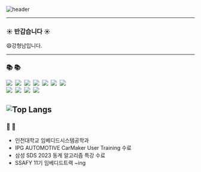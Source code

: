 ![header](https://capsule-render.vercel.app/api?text=안녕하세요&animation=fadeIn)


---
<h3 >☀️ 반갑습니다 ☀️</h3>
<text >😄강형남입니다.</text>

---
<h3 >📚 📚</h3>
<p >
<img src="https://img.shields.io/badge/C-A8B9CC?style=for-the-badge&logo=C&logoColor=white"/>&nbsp
<img src="https://img.shields.io/badge/C++-00599C?style=for-the-badge&logo=C++&logoColor=white"/>&nbsp
<img src="https://img.shields.io/badge/JAVA-007396?style=for-the-badge&logo=java&logoColor=white">&nbsp
 <img src="https://img.shields.io/badge/python-3776AB?style=for-the-badge&logo=python&logoColor=white"/>&nbsp
<img src="https://img.shields.io/badge/Kotlin-7F52FF?style=for-the-badge&logo=Kotlin&logoColor=white">&nbsp
<img src="https://img.shields.io/badge/javascript-F7DF1E?style=for-the-badge&logo=javascript&logoColor=white">&nbsp
<img src="https://img.shields.io/badge/html5-E34F26?style=for-the-badge&logo=html5&logoColor=white">&nbsp 
 <br/>
<img src="https://img.shields.io/badge/Arduino-00878F?style=for-the-badge&logo=Arduino&logoColor=white">&nbsp 
<img src="https://img.shields.io/badge/RaspberryPi-A22846?style=for-the-badge&logo=RaspberryPi&logoColor=white">&nbsp
<img src="https://img.shields.io/badge/ROS-22314E?style=for-the-badge&logo=ROS&logoColor=white">&nbsp
<img src="https://img.shields.io/badge/Linux-FCC624?style=for-the-badge&logo=Linux&logoColor=white">

![Top Langs](https://github-readme-stats.vercel.app/api/top-langs/?username=anuraghazra&layout=compact)
 ---
<h3 >📜 📜</h3>

- 인천대학교 임베디드시스템공학과
- IPG AUTOMOTIVE CarMaker User Training 수료
- 삼성 SDS 2023 동계 알고리즘 특강 수료
- SSAFY 11기 임베디드트랙 ~ing



<!--
**sunkk8482/sunkk8482** is a ✨ _special_ ✨ repository because its `README.md` (this file) appears on your GitHub profile.

Here are some ideas to get you started:

- 🔭 I’m currently working on ...
- 🌱 I’m currently learning ...
- 👯 I’m looking to collaborate on ...
- 🤔 I’m looking for help with ...
- 💬 Ask me about ...
- 📫 How to reach me: ...
- 😄 Pronouns: ...
- ⚡ Fun fact: ...
-->
